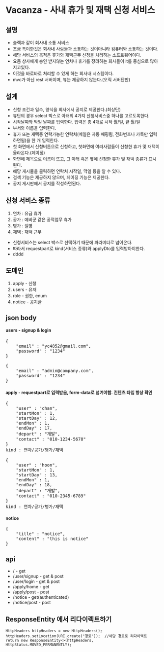 # Vacanza - 사내 휴가 및 재택 신청 서비스

## 설명
* 슬랙과 같이 회사내 소통 서비스
* 조금 특이한것은 회사내 사람들과 소통하는 것이아니라 컴퓨터와 소통하는 것이다. 
* 해당 서비스의 목적은 휴가와 재택근무 신청을 처리하는 소프트웨어이다.
* 요즘 상사에게 승인 받지않는 연차나 휴가를 장려하는 회사들이 it를 중심으로 많아지고있다.
* 이것을 바로바로 처리할 수 있게 하는 회사내 시스템이다.
* mvc가 아닌 rest 서버이며, 뷰는 제공하지 않는다.(오직 서버단만)

## 설계
* 신청 조건과 일수, 양식을 회사에서 공지로 제공한다.(최상단)
* 뷰단의 경우 select 박스로 아래의 4가지 신청서비스중 하나를 고르도록한다.
* 시작날짜와 막일 날짜를 입력한다. 입력은 총 4개로 시작 월/일, 끝 월/일
* 부서와 이름을 입력한다.
* 휴가 또는 재택중 연락가능한 연락처(메일은 자동 매핑됨, 전화번호나 카톡만 입력하면됨)을 한 개 입력한다.
* 첫 화면에서 신청버튼으로 신청하고, 첫화면에 여러사람들이 신청한 휴가 및 재택이 올라온다.(페이징)
* 화면에 제목으로 이름이 뜨고, 그 아래 혹은 옆에 신청한 휴가 및 재택 종류가 표시된다.
* 해당 게시물을 클릭하면 연락처 시작일, 막일 등을 알 수 있다.
* 검색 기능은 제공하지 않으며, 페이징 기능은 제공한다.
* 공지 게시판에서 공지를 작성하면된다.

## 신청 서비스 종류
1. 연차 : 유급 휴가
2. 공가 : 예비군 같은 공적업무 휴가
3. 병가 : 질병
4. 재택 : 재택 근무
* 신청서비스는 select 박스로 선택하기 때문에 파라미터로 넘어온다. 
* 따라서 requestpart로 kind(서비스 종류)와 applyDto를 입력받아야한다.
* dddd

## 도메인 
1. apply - 신청
2. users - 유저
3. role - 권한, enum
4. notice - 공지글

## json body
#### users - signup & login
<pre>
{
    "email" : "yc4852@gmail.com",
    "password" : "1234"
}

{
    "email" : "admin@company.com",
    "password" : "1234"
}
</pre>

#### apply - requestpart로 입력받음, form-data로 넘겨야함. 컨텐츠 타입 항상 확인
<pre>
{
	"user" : "chan",
	"startMon" : 1,
	"startDay" : 12,
	"endMon" : 1,
	"endDay" : 17,
	"depart" : "개발",
	"contact" : "010-1234-5678"
}
kind : 연차/공가/병가/재택

{
	"user" : "hoon",
	"startMon" : 1,
	"startDay" : 13,
	"endMon" : 1,
	"endDay" : 18,
	"depart" : "개발",
	"contact" : "010-2345-6789"
}
kind : 연차/공가/병가/재택
</pre>

#### notice
<pre>
{
	"title" : "notice",
	"content" : "this is notice"
}
</pre>

## api
* / - get
* /user/signup - get & post
* /user/login - get & post
* /apply/home - get
* /apply/post - post
* /notice - get(authenticated)
* /notice/post - post

## ResponseEntity 에서 리다이렉트하기
```
HttpHeaders httpHeaders = new HttpHeaders();
httpHeaders.setLocation(URI.create("경로"));  //해당 경로로 리다이렉트
return new ResponseEntity<>(httpHeaders, HttpStatus.MOVED_PERMANENTLY);
```
